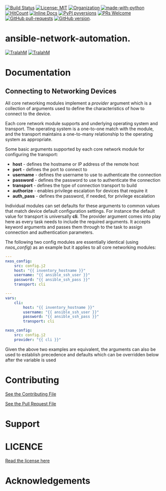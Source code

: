 
[![Build Status](https://travis-ci.com/TralahM/ansible-network-automation.svg?branch=master)](https://travis-ci.com/TralahM/ansible-network-automation)
[![License: MIT](https://img.shields.io/badge/License-MIT-red.svg)](https://opensource.org/licenses/MIT)
[![Organization](https://img.shields.io/badge/Org-TralahTek-blue.svg)](https://github.com/TralahTek)
[![made-with-python](https://img.shields.io/badge/Made%20with-Python-1f425f.svg)](https://www.python.org/)
[![HitCount](http://hits.dwyl.io/TralahM/ansible-network-automation.svg)](http://dwyl.io/TralahM/ansible-network-automation)
[![Inline Docs](http://inch-ci.org/github/TralahM/ansible-network-automation.svg?branch=master)](http://inch-ci.org/github/TralahM/ansible-network-automation)
[![PyPI pyversions](https://img.shields.io/pypi/pyversions/ansicolortags.svg)](https://pypi.python.org/pypi/ansicolortags/)
[![PRs Welcome](https://img.shields.io/badge/PRs-welcome-brightgreen.svg?style=flat-square)](https://github.com/TralahM/pull/)
[![GitHub pull-requests](https://img.shields.io/github/issues-pr/Naereen/StrapDown.js.svg)](https://gitHub.com/TralahM/ansible-network-automation/pull/)
[![GitHub version](https://badge.fury.io/gh/Naereen%2FStrapDown.js.svg)](https://github.com/TralahM/ansible-network-automation).

# ansible-network-automation.


[![TralahM](https://img.shields.io/badge/Engineer-TralahM-blue.svg?style=for-the-badge)](https://github.com/TralahM)
[![TralahM](https://img.shields.io/badge/Maintainer-TralahM-green.svg?style=for-the-badge)](https://github.com/TralahM)

# Documentation


## Connecting to Networking Devices
All core networking modules implement a *provider* argument which is a collection of
arguments used to define the characteristics of how to connect to the device.

Each core network module supports and underlying operating system and transport. The
operating system is a one-to-one match with the module, and the transport maintains a
one-to-many relationship to the operating system as appropriate.

Some basic arguments supported by each core network module for configuring the transport:
* **host** - defines the hostname or IP address of the remote host
* **port** - defines the port to connect to
* **username** - defines the username to use to authenticate the connection
* **password** - defines the password to use to authenticate the connection
* **transport** - defines the type of connection transport to build
* **authorize** - enables privilege escalation for devices that require it
* **auth_pass** - defines the password, if needed, for privilege escalation

Individual modules can set defaults for these arguments to common values that match device
default configuration settings.
For instance the default value for transport is universally **cli**.
The provider argument comes into play here as every task needs to include the required
arguments. It accepts keyword arguments and passes them through to the task to assign
connection and authentication parameters.

The following two config modules are essentially identical (using *nxos_config*) as an
example but it applies to all core networking modules:

```yaml
---
nxos_config:
    src: config.j2
    host: "{{ inventory_hostname }}"
    username: "{{ ansible_ssh_user }}"
    password: "{{ ansible_ssh_pass }}"
    transport: cli
```


```yaml
---
vars:
    cli:
        host: "{{ inventory_hostname }}"
        username: "{{ ansible_ssh_user }}"
        password: "{{ ansible_ssh_pass }}"
        transport: cli

nxos_config:
    src: config.j2
    provider: "{{ cli }}"
```

Given the above two examples are equivalent, the arguments can also be used to establish
precedence and defaults which can be overridden below after the variable is used

# Contributing
[See the Contributing File](CONTRIBUTING.rst)


[See the Pull Request File](PULL_REQUEST_TEMPLATE.md)


# Support

# LICENCE
[Read the license here](LICENSE)


# Acknowledgements

